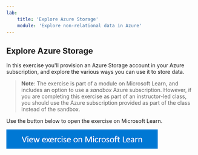 ```yaml
---
lab:
    title: 'Explore Azure Storage'
    module: 'Explore non-relational data in Azure'
---
```


## Explore Azure Storage

In this exercise you'll provision an Azure Storage account in your Azure subscription, and explore the various ways you can use it to store data.

> **Note**: The exercise is part of a module on Microsoft Learn, and includes an option to use a *sandbox* Azure subscription. However, if you are completing this exercise as part of an instructor-led class, you should use the Azure subscription provided as part of the class instead of the sandbox.

Use the button below to open the exercise on Microsoft Learn.

[![View exercise on Microsoft Learn](./images/learn-button.png)](https://docs.microsoft.com/learn/modules/explore-provision-deploy-non-relational-data-services-azure/6-exercise-azure-storage#provision-an-azure-storage-account)
